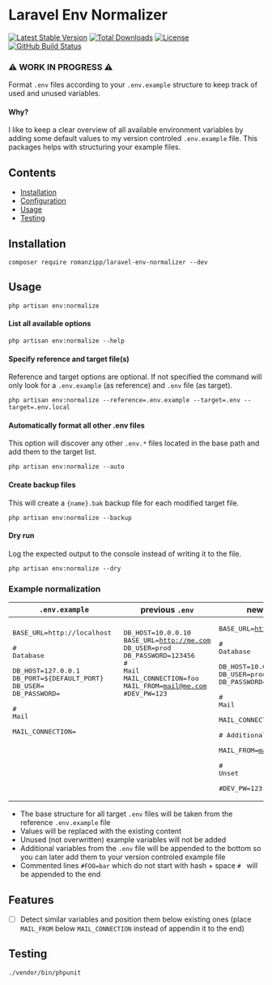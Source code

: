 # Laravel Env Normalizer

[![Latest Stable Version](https://img.shields.io/packagist/v/romanzipp/Laravel-Env-Normalizer.svg?style=flat-square)](https://packagist.org/packages/romanzipp/laravel-env-normalizer)
[![Total Downloads](https://img.shields.io/packagist/dt/romanzipp/Laravel-Env-Normalizer.svg?style=flat-square)](https://packagist.org/packages/romanzipp/laravel-env-normalizer)
[![License](https://img.shields.io/packagist/l/romanzipp/Laravel-Env-Normalizer.svg?style=flat-square)](https://packagist.org/packages/romanzipp/laravel-env-normalizer)
[![GitHub Build Status](https://img.shields.io/github/workflow/status/romanzipp/Laravel-Env-Normalizer/Tests?style=flat-square)](https://github.com/romanzipp/Laravel-Env-Normalizer/actions)

### ⚠️ **WORK IN PROGRESS** ⚠️

Format `.env` files according to your `.env.example` structure to keep track of used and unused variables.

#### Why?

I like to keep a clear overview of all available environment variables by adding some default values to my version controled `.env.example` file.
This packages helps with structuring your example files.

## Contents

- [Installation](#installation)
- [Configuration](#configuration)
- [Usage](#usage)
- [Testing](#testing)

## Installation

```shell
composer require romanzipp/laravel-env-normalizer --dev
```

## Usage

```shell
php artisan env:normalize
```

#### List all available options

```shell
php artisan env:normalize --help
```

#### Specify reference and target file(s)

Reference and target options are optional. If not specified the command will only look for a `.env.example` (as reference) and `.env` file (as target).

```shell
php artisan env:normalize --reference=.env.example --target=.env --target=.env.local
```

#### Automatically format all other .env files

This option will discover any other `.env.*` files located in the base path and add them to the target list.

```shell
php artisan env:normalize --auto
```

#### Create backup files

This will create a `{name}.bak` backup file for each modified target file.

```shell
php artisan env:normalize --backup
```

#### Dry run

Log the expected output to the console instead of writing it to the file.

```shell
php artisan env:normalize --dry
```

### Example normalization

| `.env.example` | previous `.env` | new `.env` |
| --- | --- | --- |
|<pre>BASE_URL=http://localhost <br><br># Database<br><br>DB_HOST=127.0.0.1<br>DB_PORT=${DEFAULT_PORT}<br>DB_USER=<br>DB_PASSWORD=<br><br># Mail<br><br>MAIL_CONNECTION=<br><br><br><br><br><br><br><br></pre> | <pre>DB_HOST=10.0.0.10<br>BASE_URL=http://me.com<br>DB_USER=prod<br>DB_PASSWORD=123456<br># Mail<br>MAIL_CONNECTION=foo<br>MAIL_FROM=mail@me.com<br>#DEV_PW=123<br><br><br><br><br><br><br><br><br><br><br><br><br></pre> | <pre>BASE_URL=http://me.com <br><br># Database<br><br>DB_HOST=10.0.0.10<br>DB_USER=prod<br>DB_PASSWORD=123456<br><br># Mail<br><br>MAIL_CONNECTION=foo<br><br># Additional<br><br>MAIL_FROM=mail@me.com<br><br># Unset<br><br>#DEV_PW=123</pre> |

- The base structure for all target `.env` files will be taken from the reference `.env.example` file
- Values will be replaced with the existing content
- Unused (not overwritten) example variables will not be added
- Additional variables from the `.env` file will be appended to the bottom so you can later add them to your version controled example file
- Commented lines `#FOO=bar` which do not start with hash + space `# ` will be appended to the end

## Features

- [ ] Detect similar variables and position them below existing ones (place `MAIL_FROM` below `MAIL_CONNECTION` instead of appendin it to the end)

## Testing

```
./vendor/bin/phpunit
```
